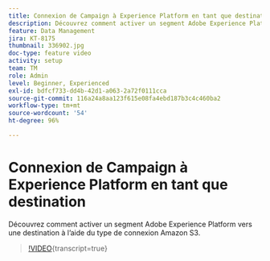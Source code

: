 ```yaml
---
title: Connexion de Campaign à Experience Platform en tant que destination
description: Découvrez comment activer un segment Adobe Experience Platform vers une destination à l’aide du type de connexion Amazon S3.
feature: Data Management
jira: KT-8175
thumbnail: 336902.jpg
doc-type: feature video
activity: setup
team: TM
role: Admin
level: Beginner, Experienced
exl-id: bdfcf733-dd4b-42d1-a063-2a72f0111cca
source-git-commit: 116a24a8aa123f615e08fa4ebd187b3c4c460ba2
workflow-type: tm+mt
source-wordcount: '54'
ht-degree: 96%

---
```


# Connexion de Campaign à Experience Platform en tant que destination

Découvrez comment activer un segment Adobe Experience Platform vers une destination à l’aide du type de connexion Amazon S3.

>[!VIDEO](https://video.tv.adobe.com/v/336902?quality=12&learn=on){transcript=true}

